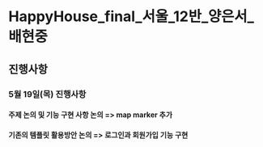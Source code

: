# HappyHouse_final_서울_12반_양은서_배현중

## 진행사항

### 5월 19일(목) 진행사항
#### 주제 논의 및 기능 구현 사항 논의 => map marker 추가
#### 기존의 템플릿 활용방안 논의 => 로그인과 회원가입 기능 구현
